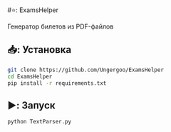 #⭐: ExamsHelper

Генератор билетов из PDF-файлов

## 📥: Установка
```bash
git clone https://github.com/Ungergoo/ExamsHelper
cd ExamsHelper
pip install -r requirements.txt
```
## ▶️: Запуск
```bash
python TextParser.py
```
